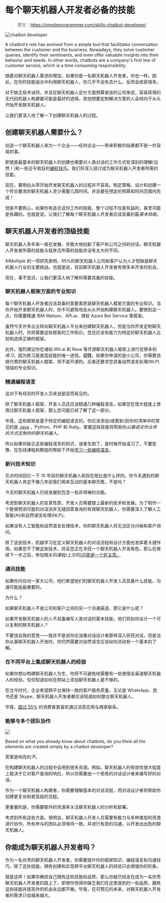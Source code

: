 # 每个聊天机器人开发者必备的技能

> 原文：<https://simpleprogrammer.com/skills-chatbot-developer/>

![chatbot developer](img/f9d95cdae3cf2090d30c4b7e70989374.png)

A chatbot’s role has evolved from a simple tool that facilitates conversation between the customer and the business. Nowadays, they solve customer queries, identify their sentiments, and even offer valuable insights into their behavior and needs. In other words, chatbots are a company's first line of customer service, which is a time consuming responsibility.

随着对聊天机器人需求的增加，如果你是一名聊天机器人开发者，你也一样。因此，在你的技能组合中利用聊天机器人，你几乎不会失去什么，反而会收获很多。

对于缺乏技术诀窍，并且在聊天机器人定价方面预算紧张的公司来说，容易获得的无代码机器人构建器可能是最好的选择。其他想要定制解决方案的人会倾向于从头开始开发聊天机器人。

让我们更深入地了解一下创建聊天机器人的过程。

## 创建聊天机器人需要什么？

创造一个聊天机器人来为一个企业——任何企业——带来积极的结果都不是一件容易的事。

即使是最基本的聊天机器人的创建也需要对人类对话的工作方式有深刻的理解(当然！)和一些近乎疯狂的[编程技巧](https://simpleprogrammer.com/cg59-art)。我们将深入探讨成为聊天机器人开发者所需的技能。

现在，要明白从零开始开发聊天机器人的过程并不容易。制定策略、设计和创建一个符合要求的聊天机器人至少需要几周时间。并且要在预定的预算和时间范围内完成！

但是不要担心，如果你有适合这份工作的技能，整个过程不仅是有益的，甚至可能是有趣的。也就是说，让我们了解每个聊天机器人开发者应该具备的最*基本技能*。

## 聊天机器人开发者的顶级技能

聊天机器人多年来一直在发展，并极大地创新了客户和公司之间的对话。聊天机器人开发者所需的技能与程序员所需的技能并没有太大的不同。

AIMultiple 的一项研究表明，65%的聊天机器人公司和客户认为人才短缺是聊天机器人行业的主要挑战。也就是说，目前聊天机器人开发者有很多未开发的机会。

现在，事不宜迟，让我们更深入地了解你需要具备的技能。

### 聊天机器人框架方面的专业知识

每个聊天机器人开发者应该具备的首要素质是聊天机器人框架方面的专业知识。当你开始开发聊天机器人时，你不可避免地会从头开始构建聊天机器人。要做到这一点，你需要精通 IBM Watson、APi.ai、微软 Azure Bot Service 等框架。

虽然今天许多企业转向聊天机器人平台来创建聊天机器人，但是当你开发定制聊天机器人时，你将需要这些框架的工作知识。您还应该有能力为特定的聊天机器人比较和选择正确的框架。

此外，强烈建议你在诸如 Wit.ai 和 Rasa 等开源聊天机器人框架上进行足够多的*练习*，因为练习是提高技能的唯一途径。**记住**，如果你申请的是小公司，你需要选择付费的聊天机器人框架，而不是开源的。后者还要求您具备自然语言处理(NLP)领域的专业知识。

### 精通编程语言

这对于有经验的开发人员来说是显而易见的。

除了聊天机器人框架，开发人员还应该精通几种编程语言。如果您在很大程度上使用过聊天机器人框架，那么您可能已经了解了这一部分。

毕竟，这些框架是基于特定的编程语言的。你应该添加(或更新)到你的清单中的常见的是 [Java](http://www.amazon.com/gp/product/0131872486/ref=as_li_tl?ie=UTF8&camp=1789&creative=390957&creativeASIN=0131872486&linkCode=as2&tag=makithecompsi-20&linkId=NOS5PVISMT2O2FFU) ，Python，PHP 和 Ruby。掌握这些技能将帮助你*以最适合你业务的方式定制你的聊天机器人*。

所以如果你缺乏这些编程语言的知识，或者生疏了，是时候开始温习了。不要犹豫，在在线课程和教程的帮助下开始[学习一些编程语言](https://www.youtube.com/watch?v=pNgTKDF0vqs)。

### 新兴技术知识

花点时间回忆一下 10 年前的聊天机器人和现在相比是什么样的。你今天遇到的聊天机器人肯定不像几年前我们用来互动的基本聊天框，不是吗？

今天的聊天机器人已经发展到包含一些非常棒的功能。

考虑到聊天机器人的变革性质，开发人员需要跟上最新的技术和发展。为了制作一个能够预测可能的对话流并无缝回答查询的有效聊天机器人，你需要深入了解人工智能(AI)和自然语言处理(NLP)。

如果没有人工智能和自然语言处理技术，你的聊天机器人将无法区分问候和客户询问。

除了这些技术，机器学习在定义聊天机器人的对话流程和设计方面也发挥着关键作用。如果您不了解这些技术，并且您正在寻找一个聊天机器人开发角色，那么在继续下一步之前，参加相关的课程(上方的[)可能是一个好主意。](https://simpleprogrammer.com/products/careerguide/links/?utm_source=careerguide&utm_medium=book&utm_campaign=chapter-59&utm_content=art#chapter-59)

### 通讯技能

如果你问任何一家大公司，他们希望他们的聊天机器人开发人员具备什么技能，沟通可能是最重要的。

为什么？

如果聊天机器人不是公司和客户之间的另一个沟通渠道，那它是什么呢？

如果开发聊天机器人的人不具备编写人类对话的基本技能，他们将如何设计一个可以复制的聊天机器人？

不要误会我的意思——我并不是说你应该像对话设计者那样深入研究对话，但是当你从事聊天机器人开发时，你仍然需要对自然语言应该如何流动有一个基本的了解。

### 在不同平台上集成聊天机器人的经验

如果你想以构建聊天机器人为生，你将不可避免地需要有一些使用全渠道聊天机器人的经验。仅仅知道如何在网站上添加聊天机器人是不够的。

在当今时代，企业希望跨平台保持一致的客户服务质量。无论是 WhatsApp、脸书还是 Skype，聊天机器人开发者都应该知道如何整合聊天机器人。

毕竟，[超过 55%](https://www.hubspot.com/stories/chatbot-marketing-future) 的消费者更喜欢通过消息应用与商家联系。

### 能够与多个团队协作

![](img/a8aadea8a176fec3a196ada594609a0f.png)

Based on what you already know about chatbots, do you think all the elements are created simply by a chatbot developer?

答案是响亮的*不*。

在构建聊天机器人的过程中会用到很多资源。例如，聊天机器人的有效性很大程度上取决于它对客户查询的响应，所以你需要由一个老练的对话设计者来编写好的对话。

作为一个聊天机器人构建者，你需要理解基本的对话流程，而对话设计者将帮助你创建更复杂和更高级的流程。

更重要的是，你需要额外的资源来关注聊天机器人的分析和部署。

考虑到所有这些方面，很明显，聊天机器人开发人员需要有能力与多种类型的资源进行协作。所有参与的团队必须保持一致，并进行有效的沟通，以开发出出色的聊天机器人。

## 你能成为聊天机器人开发者吗？

作为一名优秀的聊天机器人开发者，你需要提升你的框架知识、编程语言和沟通技巧。除了这些技能，拥有创建和实现跨平台聊天机器人的经验只会增强你的形象。

就是这样！如果你确信自己拥有这些技能和品质，那么你就已经走在成为一名优秀聊天机器人开发者的路上了。即使你觉得你缺乏我们在这里提到的一些品质，磨练这些技能并提高你的机会永远都不晚。毕竟，在可预见的未来，对聊天机器人开发者的需求只会越来越大。